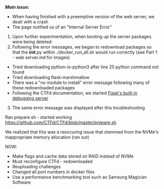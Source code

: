 ***Main issue:***
- When having finished with a preemptive version of the web server, we dealt with a crash
- The page notified us of an "Internal Server Error"

1) Upon further experimentation, when booting up the server packages were being deleted:
2) Following the error messages, we began to redownload packages so that the __init__.py within ./docker_run_all.sh would run correctly (see Part 1 - web server.md for images)
  - Tried downloading python-is-python3 after line 25 python command not found
  - Tried downloading flask-marshmallow
  - There was a "no module to install" error message following many of these redownloaded packages
  - Following the CTFd documentation, we started [Flask's built-in debugging server]([url](https://docs.ctfd.io/docs/deployment/installation/))

3) The same error message was displayed after this troubleshooting

Ran prepare.sh - started working
https://github.com/CTFd/CTFd/blob/master/prepare.sh

We realized that this was a reoccuring issue that stemmed from the NVMe's inappropriate memory allocation (ran out)

NOW:
- Make flags and cache data stored on RAID instead of NVMe
- Must reconfigure CTFd - redownloaded
- Reuploading challenges
- Changed all port numbers in docker files
- Use a performance benchmarking tool such as Samsung Magician Software

